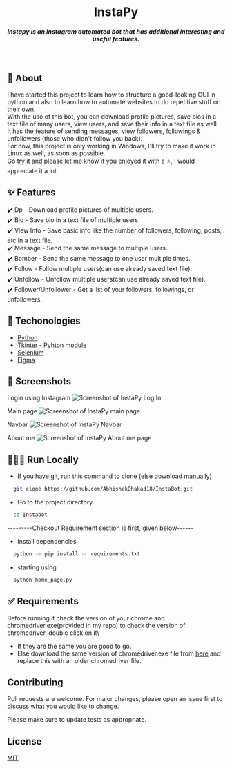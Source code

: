 <h1 align="center">InstaPy</h1>
<h5 align="center">Instapy is an Instagram automated bot that has additional interesting and useful features.</h5><br/>


## 🎯 About
I have started this project to learn how to structure a good-looking GUI in python and also to learn how to automate websites to do repetitive stuff on their own.\
With the use of this bot, you can download profile pictures, save bios in a text file of many users, view users, and save their info in a text file as well.\
It has the feature of sending messages, view followers, followings & unfollowers (those who didn't follow you back).\
For now, this project is only working in Windows, I'll try to make it work in Linux as well, as soon as possible.\
Go try it and please let me know if you enjoyed it with a ⭐️, I would appreciate it a lot.

## ✨ Features
✔️ Dp - Download profile pictures of multiple users.\
✔️ Bio - Save bio in a text file of multiple users.\
✔️ View Info - Save basic info like the number of followers, following, posts, etc in a text file.\
✔️ Message - Send the same message to multiple users.\
✔️ Bomber - Send the same message to one user multiple times.\
✔️ Follow - Follow multiple users(can use already saved text file).\
✔️ Unfollow - Unfollow multiple users(can use already saved text file).\
✔️ Follower/Unfollower - Get a list of your followers, followings, or unfollowers.

## 🚀 Techonologies
- [Python](https://www.python.org/)
- [Tkinter - Pyhton module](https://docs.python.org/3/library/tkinter.html)
- [Selenium](https://www.selenium.dev/)
- [Figma](https://www.figma.com/)


## 📸 Screenshots
Login using Instagram
![Screenshot of InstaPy Log In](https://ik.imagekit.io/b2vii2qmxcx8/login_instapy_6m0_a1mDm.pngy)

Main page
![Screenshot of InstaPy main page](https://ik.imagekit.io/b2vii2qmxcx8/main_page_QtrbZYG9b.pngy)

Navbar
![Screenshot of InstaPy Navbar](https://ik.imagekit.io/b2vii2qmxcx8/navbar_XXRHmz5Zl.pngy)

About me
![Screenshot of InstaPy About me page](https://ik.imagekit.io/b2vii2qmxcx8/about_me_plCy3h9sX.pngy)


## 👨🏻‍💻 Run Locally

- If you have git, run this command to clone (else download manually)

```bash
  git clone https://github.com/AbhishekDhakad18/InstaBot.git
```
- Go to the project directory

```bash
  cd Instabot
```
---------Checkout Requirement section is first, given below------

- Install dependencies

```bash
  python -m pip install -r requirements.txt
```
- starting using

```bash
  python home_page.py
```
## ✅ Requirements
Before running it check the version of your chrome and chromedriver.exe(provided in my repo)  to check the version of chromedriver, double click on it\
- If they are the same you are good to go.
- Else download the same version of chromedriver.exe file from [here](https://chromedriver.chromium.org/downloads) and replace this with an older chromedriver file.

## Contributing
Pull requests are welcome. For major changes, please open an issue first to discuss what you would like to change.

Please make sure to update tests as appropriate.

## License
[MIT](https://choosealicense.com/licenses/mit/)








